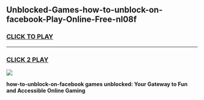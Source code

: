 
## Unblocked-Games-how-to-unblock-on-facebook-Play-Online-Free-nl08f
<h3>
<a href="https://premium76.site?title=how-to-unblock-on-facebook&ref=26A">CLICK TO PLAY</a></h3>
<hr>

<h3>
<a href="https://premium76.site?title=how-to-unblock-on-facebook&ref=26A">CLICK 2 PLAY</a>
  
</h3>

<a href="https://premium76.site?title=how-to-unblock-on-facebook&ref=26A"><img src="https://clearcache.store/games.png"></a>


**how-to-unblock-on-facebook games unblocked: Your Gateway to Fun and Accessible Online Gaming**
